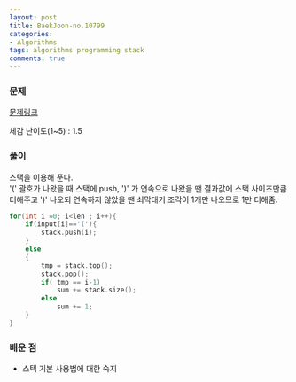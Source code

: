 ```yaml
---
layout: post
title: BaekJoon-no.10799
categories:
- Algorithms
tags: algorithms programming stack
comments: true
---
```


### 문제

[문제링크](https://www.acmicpc.net/problem/10799)

체감 난이도(1~5) : 1.5

### 풀이

스택을 이용해 푼다.  
'(' 괄호가 나왔을 때 스택에 push, ')' 가 연속으로 나왔을 땐 결과값에 스택 사이즈만큼 더해주고 ')' 나오되 연속하지 않았을 땐 쇠막대기 조각이 1개만 나오므로 1만 더해줌.


```c
for(int i =0; i<len ; i++){
	if(input[i]=='('){
		stack.push(i);
	}
	else
	{
		tmp = stack.top();
		stack.pop();
		if( tmp == i-1)
			sum += stack.size();
		else
			sum += 1;
	}
} 
```

### 배운 점

- 스택 기본 사용법에 대한 숙지
